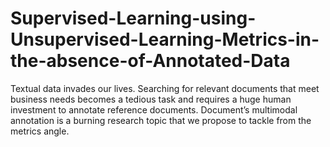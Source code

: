 # Supervised-Learning-using-Unsupervised-Learning-Metrics-in-the-absence-of-Annotated-Data
Textual data invades our lives. Searching for relevant documents that meet business needs becomes a tedious task and requires a huge human investment to annotate reference documents. Document’s multimodal annotation is a burning research topic that we propose to tackle from the metrics angle.
